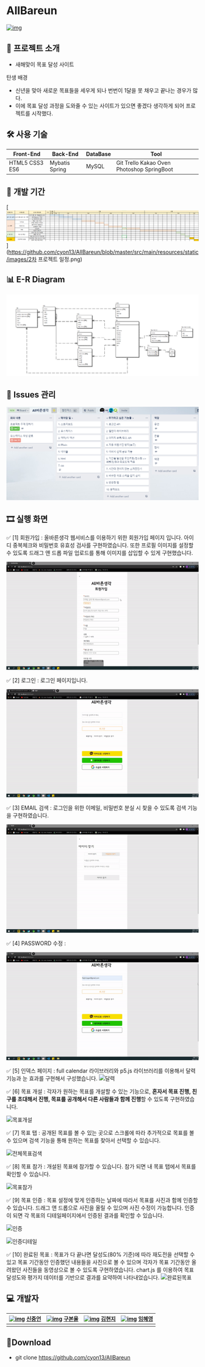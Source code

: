 # AllBareun

[![img](https://github.com/Joong-eon/AllBareun/raw/master/src/main/resources/static/images/all.png)](https://github.com/Joong-eon/AllBareun/blob/master/src/main/resources/static/images/all.png)



## 📑 프로젝트 소개

-  새해맞이 목표 달성 사이트

  탄생 배경

  - 신년을 맞아 새로운 목표들을 세우게 되나 번번이 1달을 못 채우고 끝나는 경우가 많다.
  - 이에 목표 달성 과정을 도와줄 수 있는 사이트가 있으면 좋겠다 생각하게 되어 프로젝트를 시작했다.


## 🛠 사용 기술

| Front-End      | Back-End       | DataBase | Tool                                       |
| -------------- | -------------- | -------- | ------------------------------------------ |
| HTML5 CSS3 ES6 | Mybatis Spring | MySQL    | Git Trello Kakao Oven Photoshop SpringBoot |

## 📅 개발 기간

[![프로젝트일정(올바른생각)](https://github.com/cyon13/AllBareun/raw/master/src/main/resources/static/images/2%EC%B0%A8%20%ED%94%84%EB%A1%9C%EC%A0%9D%ED%8A%B8%20%EC%9D%BC%EC%A0%95.png)](https://github.com/cyon13/AllBareun/blob/master/src/main/resources/static/images/2차 프로젝트 일정.png)

## 📊 E-R Diagram

[![E-R Diagram](https://github.com/cyon13/AllBareun/raw/master/src/main/resources/static/images/ERwin.png)](https://github.com/cyon13/AllBareun/blob/master/src/main/resources/static/images/ERwin.png)

## 📖 Issues 관리

[![img](https://github.com/cyon13/AllBareun/raw/master/src/main/resources/static/images/%EC%9D%B4%EC%8A%88%EA%B4%80%EB%A6%AC.png)](https://github.com/cyon13/AllBareun/blob/master/src/main/resources/static/images/이슈관리.png)

## 🎞 실행 화면

✅ [1] 회원가입 : 올바른생각 웹서비스를 이용하기 위한 회원가입 페이지 입니다.  아이디 중복체크와 비밀번호 유효성 검사를 구현하였습니다. 또한 프로필 이미지를 설정할 수 있도록 드래그 앤 드롭 파일 업로드를 통해 이미지를 삽입할 수 있게 구현했습니다.

[![signup](https://github.com/cyon13/AllBareun/raw/master/src/main/resources/static/images/video/reg.gif)](https://github.com/cyon13/AllBareun/blob/master/src/main/resources/static/images/video/reg.gif)

✅ [2] 로그인 :  로그인 페이지입니다.

[![login](https://github.com/cyon13/AllBareun/raw/master/src/main/resources/static/images/video/login.gif)](https://github.com/cyon13/AllBareun/blob/master/src/main/resources/static/images/video/login.gif)

✅ [3] EMAIL 검색 : 로그인을 위한 이메일, 비밀번호 분실 시 찾을 수 있도록 검색 기능을 구현하였습니다.

[![findId](https://github.com/cyon13/AllBareun/raw/master/src/main/resources/static/images/video/findId.gif)](https://github.com/cyon13/AllBareun/blob/master/src/main/resources/static/images/video/findId.gif)

✅ [4] PASSWORD 수정 : 

[![findPwd](https://github.com/cyon13/AllBareun/raw/master/src/main/resources/static/images/video/updatePwd.gif)](https://github.com/cyon13/AllBareun/blob/master/src/main/resources/static/images/video/updatePwd.gif)

✅ [5] 인덱스 페이지 : full calendar 라이브러리와 p5.js 라이브러리를 이용해서 달력기능과 눈 효과를 구현해서 구성했습니다.
![달력](https://user-images.githubusercontent.com/35316595/108858471-89100100-762f-11eb-88a2-4c6dcb4082f5.gif)

✅ [6] 목표 개설 : 각자가 원하는 목표를 개설할 수 있는 기능으로, **혼자서 목표 진행, 친구를 초대해서 진행, 목표를 공개해서 다른 사람들과 함께 진행**할 수 있도록 구현하였습니다. 

![목표개설](https://user-images.githubusercontent.com/35316595/108858794-eb690180-762f-11eb-8f9a-a3ad1539aba3.gif)


✅ [7] 목표 탭 : 공개된 목표를 볼 수 있는 곳으로 스크롤에 따라 추가적으로 목표를 볼 수 있으며 검색 기능을 통해 원하는 목표를 찾아서 선택할 수 있습니다.

 ![전체목표검색](https://user-images.githubusercontent.com/35316595/108859065-308d3380-7630-11eb-9190-1c5ab226a837.gif)


✅ [8] 목표 참가 : 개설된 목표에 참가할 수 있습니다. 참가 되면 내 목표 탭에서 목표를 확인할 수 있습니다.

![목표참가](https://user-images.githubusercontent.com/35316595/108856661-a04def00-762d-11eb-9833-b4c1c2a21b5a.gif)


✅ [9] 목표 인증  : 목표 설정에 맞게 인증하는 날짜에 따라서 목표를 사진과 함께 인증할 수 있습니다. 드래그 앤 드롭으로 사진을 올릴 수 있으며 사진 수정이 가능합니다. 인증이 되면 각 목표의 디테일페이지에서 인증된 결과를 확인할 수 있습니다.

![인증](https://user-images.githubusercontent.com/35316595/108856599-94fac380-762d-11eb-8ba7-413789860bd1.gif)


![인증디테일](https://user-images.githubusercontent.com/35316595/108856535-844a4d80-762d-11eb-86e4-887e59339201.gif)


✅ [10] 완료된 목표 : 목표가 다 끝나면 달성도(80% 기준)에 따라 재도전을 선택할 수 있고 목표 기간동안 인증했던 내용들을 사진으로 볼 수 있으며 각자가 목표 기간동안 올려왔던 사진들을 동영상으로 볼 수 있도록 구현하였습니다. chart.js 를 이용하여 목표 달성도와 평가지 데이터를 기반으로 결과를 요약하여 나타내었습니다.
![완료된목표](https://user-images.githubusercontent.com/35316595/108859292-6b8f6700-7630-11eb-94da-1a66f21cb57a.gif)


## 💻 개발자

| [![img](https://avatars2.githubusercontent.com/u/64012038?s=400&u=c1bf92ce021077a9d78d8418315c938e797fb238&v=4)](https://avatars2.githubusercontent.com/u/64012038?s=400&u=c1bf92ce021077a9d78d8418315c938e797fb238&v=4) [신중언](https://github.com/Joong-eon) | [![img](https://avatars.githubusercontent.com/u/35316595?s=400&v=4)](https://avatars.githubusercontent.com/u/35316595?s=400&v=4) [구본율](https://github.com/cyon13) | [![img](https://avatars.githubusercontent.com/u/55617281?s=400&u=45166515684d080b5782457babcc6920191823ee&v=4)](https://avatars.githubusercontent.com/u/55617281?s=400&u=45166515684d080b5782457babcc6920191823ee&v=4) [김현지](https://github.com/iamhyunji) | [![img](https://avatars.githubusercontent.com/u/54495841?s=400&v=4)](https://avatars.githubusercontent.com/u/54495841?s=400&v=4) [임혜영](https://github.com/HYEYOUNGLIM) |
| ------------------------------------------------------------ | ------------------------------------------------------------ | ------------------------------------------------------------ | ------------------------------------------------------------ |
|                                                              |                                                              |                                                              |                                                              |

## 💼Download

- git clone https://github.com/cyon13/AllBareun
